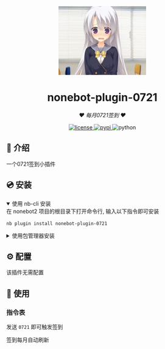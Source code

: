 <div align="center">
  <a href="https://v2.nonebot.dev/store"><img src="nonebot_plugin_0721/0721.jpg" width="230" height="180" alt="NoneBotPluginLogo"></a>
</div>

<div align="center">

# nonebot-plugin-0721

_❤️ 每月0721签到 ❤️_

<a href="./LICENSE">
    <img src="https://img.shields.io/github/license/ShintoKosei/nonebot-plugin-0721.svg" alt="license">
</a>
<a href="https://pypi.python.org/pypi/nonebot-plugin-0721">
    <img src="https://img.shields.io/pypi/v/nonebot-plugin-0721.svg" alt="pypi">
</a>
<img src="https://img.shields.io/badge/python-3.10+-blue.svg" alt="python">

</div>

## 📖 介绍

一个0721签到小插件

## 💿 安装

<details open>
<summary>使用 nb-cli 安装</summary>
在 nonebot2 项目的根目录下打开命令行, 输入以下指令即可安装

    nb plugin install nonebot-plugin-0721

</details>

<details>
<summary>使用包管理器安装</summary>
在 nonebot2 项目的插件目录下, 打开命令行, 根据你使用的包管理器, 输入相应的安装命令

<details>
<summary>pip</summary>

    pip install nonebot-plugin-0721
</details>
<details>
<summary>pdm</summary>

    pdm add nonebot-plugin-0721
</details>
<details>
<summary>poetry</summary>

    poetry add nonebot-plugin-0721
</details>
<details>
<summary>conda</summary>

    conda install nonebot-plugin-0721
</details>

打开 nonebot2 项目根目录下的 `pyproject.toml` 文件, 在 `[tool.nonebot]` 部分追加写入

    plugins = ["nonebot_plugin_0721"]

</details>

## ⚙️ 配置

该插件无需配置

## 🎉 使用
### 指令表

发送 `0721` 即可触发签到

签到每月自动刷新
